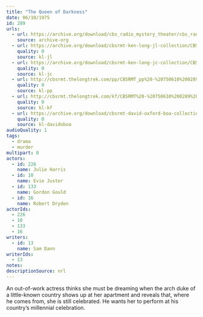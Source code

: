 ```yaml
---
title: "The Queen of Darkness"
date: 06/10/1975
id: 289
urls: 
  - url: https://archive.org/download/cbs_radio_mystery_theater/cbs_radio_mystery_theater-0251-0300.zip/cbs_radio_mystery_theater-0251-0300%2Fcbsrmt_0289_the_queen_of_darkness.mp3
    source: archive-org
  - url: https://archive.org/download/cbsrmt-ken-long-jl-collection/CBSRMT - 750610 0289 The Queen Of Darkness_jl.mp3
    quality: 0
    source: kl-jl
  - url: https://archive.org/download/cbsrmt-ken-long-jc-collection/CBSRMT - 750610 0289 Queen Of Darkness vbr kb2_jc.mp3
    quality: 0
    source: kl-jc
  - url: http://cbsrmt.thelongtrek.com/pp/CBSRMT_pp%20-%20750610%200289%20The%20Queen%20of%20Darkness.mp3
    quality: 0
    source: kl-pp
  - url: http://cbsrmt.thelongtrek.com/kf/CBSRMT%20-%20750610%200289%20The%20Queen%20Of%20Darkness_kf.mp3
    quality: 0
    source: kl-kf
  - url: https://archive.org/download/cbsrmt-david-oxford-boa-collection/CBSRMT-750610-0289-The-Queen-of-Darkness-(64-44)_kf-{BoA}.mp3
    quality: 0
    source: kl-davidoboa
audioQuality: 1
tags: 
  - drama
  - murder
multipart: 0
actors:  
  - id: 226
    name: Julie Harris  
  - id: 10
    name: Evie Juster  
  - id: 133
    name: Gordon Gould  
  - id: 16
    name: Robert Dryden
actorIds:  
  - 226  
  - 10  
  - 133  
  - 16
writers:  
  - id: 13
    name: Sam Dann
writerIds:  
  - 13
notes: 
descriptionSource: nrl
---
```

An out-of-work actress thinks she must be dreaming when the arch duke of a little-known country shows up at her apartment and reveals that, where he comes from, she is still celebrated. He wants her to perform at his country’s millennial celebration.